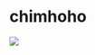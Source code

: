 # chimhoho

<img src="https://ssl.pstatic.net/melona/libs/1470/1470991/4a3ef63312c5a02c795e_20231030150840298.jpg">
